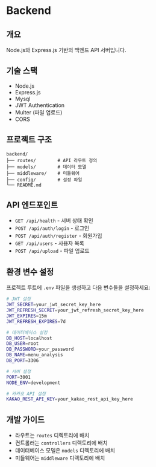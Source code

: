 # Backend

## 개요
Node.js와 Express.js 기반의 백엔드 API 서버입니다.

## 기술 스택
- Node.js
- Express.js
- Mysql
- JWT Authentication
- Multer (파일 업로드)
- CORS

## 프로젝트 구조
```
backend/
├── routes/        # API 라우트 정의
├── models/        # 데이터 모델
├── middleware/    # 미들웨어
├── config/        # 설정 파일
└── README.md
```


## API 엔드포인트
- `GET /api/health` - 서버 상태 확인
- `POST /api/auth/login` - 로그인
- `POST /api/auth/register` - 회원가입
- `GET /api/users` - 사용자 목록
- `POST /api/upload` - 파일 업로드

## 환경 변수 설정
프로젝트 루트에 `.env` 파일을 생성하고 다음 변수들을 설정하세요:

```bash
# JWT 설정
JWT_SECRET=your_jwt_secret_key_here
JWT_REFRESH_SECRET=your_jwt_refresh_secret_key_here
JWT_EXPIRES=15m
JWT_REFRESH_EXPIRES=7d

# 데이터베이스 설정
DB_HOST=localhost
DB_USER=root
DB_PASSWORD=your_password
DB_NAME=menu_analysis
DB_PORT=3306

# 서버 설정
PORT=3001
NODE_ENV=development

# 카카오 API 설정
KAKAO_REST_API_KEY=your_kakao_rest_api_key_here
```

## 개발 가이드
- 라우트는 `routes` 디렉토리에 배치
- 컨트롤러는 `controllers` 디렉토리에 배치
- 데이터베이스 모델은 `models` 디렉토리에 배치
- 미들웨어는 `middleware` 디렉토리에 배치 
